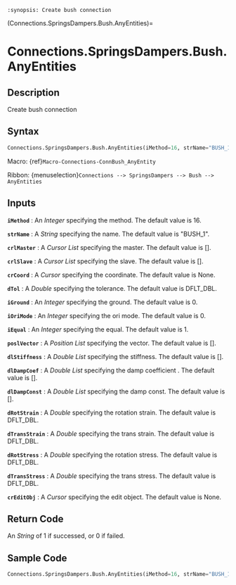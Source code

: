 ```{module} Connections.SpringsDampers.Bush.AnyEntities()
:synopsis: Create bush connection
```

(Connections.SpringsDampers.Bush.AnyEntities)=

# Connections.SpringsDampers.Bush.AnyEntities

## Description

Create bush connection

## Syntax

```python
Connections.SpringsDampers.Bush.AnyEntities(iMethod=16, strName="BUSH_1", crlMaster=[], crlSlave=[], crCoord=None, dTol=DFLT_DBL, iGround=0, iOriMode=0, iEqual=1, poslVector=[], dlStiffness=[], dlDampCoef=[], dlDampConst=[], dRotStrain=DFLT_DBL, dTransStrain=DFLT_DBL, dRotStress=DFLT_DBL, dTransStress=DFLT_DBL, crEditObj=None)
```

Macro: {ref}`Macro-Connections-ConnBush_AnyEntity`

Ribbon: {menuselection}`Connections --> SpringsDampers --> Bush --> AnyEntities`

## Inputs

**`iMethod`**
: An _Integer_ specifying the method. The default value is 16.

**`strName`**
: A _String_ specifying the name. The default value is "BUSH_1".

**`crlMaster`**
: A _Cursor List_ specifying the master. The default value is [].

**`crlSlave`**
: A _Cursor List_ specifying the slave. The default value is [].

**`crCoord`**
: A _Cursor_ specifying the coordinate. The default value is None.

**`dTol`**
: A _Double_ specifying the tolerance. The default value is DFLT_DBL.

**`iGround`**
: An _Integer_ specifying the ground. The default value is 0.

**`iOriMode`**
: An _Integer_ specifying the ori mode. The default value is 0.

**`iEqual`**
: An _Integer_ specifying the equal. The default value is 1.

**`poslVector`**
: A _Position List_ specifying the vector. The default value is [].

**`dlStiffness`**
: A _Double List_ specifying the stiffness. The default value is [].

**`dlDampCoef`**
: A _Double List_ specifying the damp coefficient . The default value is [].

**`dlDampConst`**
: A _Double List_ specifying the damp const. The default value is [].

**`dRotStrain`**
: A _Double_ specifying the rotation strain. The default value is DFLT_DBL.

**`dTransStrain`**
: A _Double_ specifying the trans strain. The default value is DFLT_DBL.

**`dRotStress`**
: A _Double_ specifying the rotation stress. The default value is DFLT_DBL.

**`dTransStress`**
: A _Double_ specifying the trans stress. The default value is DFLT_DBL.

**`crEditObj`**
: A _Cursor_ specifying the edit object. The default value is None.

## Return Code

An _String_ of 1 if successed, or 0 if failed.

## Sample Code

```python
Connections.SpringsDampers.Bush.AnyEntities(iMethod=16, strName="BUSH_1", crlMaster=[], crlSlave=[], crCoord=None, dTol=DFLT_DBL, iGround=0, iOriMode=0, iEqual=1, poslVector=[], dlStiffness=[], dlDampCoef=[], dlDampConst=[], dRotStrain=DFLT_DBL, dTransStrain=DFLT_DBL, dRotStress=DFLT_DBL, dTransStress=DFLT_DBL, crEditObj=None)
```
